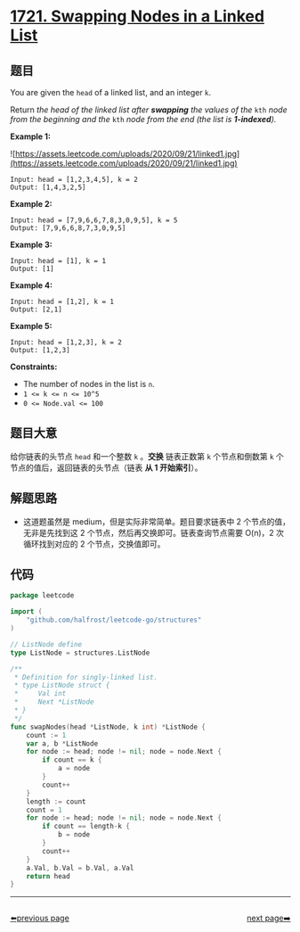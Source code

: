 # [1721. Swapping Nodes in a Linked List](https://leetcode.com/problems/swapping-nodes-in-a-linked-list/)


## 题目

You are given the `head` of a linked list, and an integer `k`.

Return *the head of the linked list after **swapping** the values of the* `kth` *node from the beginning and the* `kth` *node from the end (the list is **1-indexed**).*

**Example 1:**

![https://assets.leetcode.com/uploads/2020/09/21/linked1.jpg](https://assets.leetcode.com/uploads/2020/09/21/linked1.jpg)

```
Input: head = [1,2,3,4,5], k = 2
Output: [1,4,3,2,5]
```

**Example 2:**

```
Input: head = [7,9,6,6,7,8,3,0,9,5], k = 5
Output: [7,9,6,6,8,7,3,0,9,5]
```

**Example 3:**

```
Input: head = [1], k = 1
Output: [1]
```

**Example 4:**

```
Input: head = [1,2], k = 1
Output: [2,1]
```

**Example 5:**

```
Input: head = [1,2,3], k = 2
Output: [1,2,3]
```

**Constraints:**

- The number of nodes in the list is `n`.
- `1 <= k <= n <= 10^5`
- `0 <= Node.val <= 100`

## 题目大意

给你链表的头节点 `head` 和一个整数 `k` 。**交换** 链表正数第 `k` 个节点和倒数第 `k` 个节点的值后，返回链表的头节点（链表 **从 1 开始索引**）。

## 解题思路

- 这道题虽然是 medium，但是实际非常简单。题目要求链表中 2 个节点的值，无非是先找到这 2 个节点，然后再交换即可。链表查询节点需要 O(n)，2 次循环找到对应的 2 个节点，交换值即可。

## 代码

```go
package leetcode

import (
	"github.com/halfrost/leetcode-go/structures"
)

// ListNode define
type ListNode = structures.ListNode

/**
 * Definition for singly-linked list.
 * type ListNode struct {
 *     Val int
 *     Next *ListNode
 * }
 */
func swapNodes(head *ListNode, k int) *ListNode {
	count := 1
	var a, b *ListNode
	for node := head; node != nil; node = node.Next {
		if count == k {
			a = node
		}
		count++
	}
	length := count
	count = 1
	for node := head; node != nil; node = node.Next {
		if count == length-k {
			b = node
		}
		count++
	}
	a.Val, b.Val = b.Val, a.Val
	return head
}
```



----------------------------------------------
<div style="display: flex;justify-content: space-between;align-items: center;">
<p><a href="https://books.halfrost.com/leetcode/ChapterFour/1700~1799/1720.Decode-XORed-Array/">⬅️previous page</a></p>
<p><a href="https://books.halfrost.com/leetcode/ChapterFour/1700~1799/1725.Number-Of-Rectangles-That-Can-Form-The-Largest-Square/">next page➡️</a></p>
</div>
